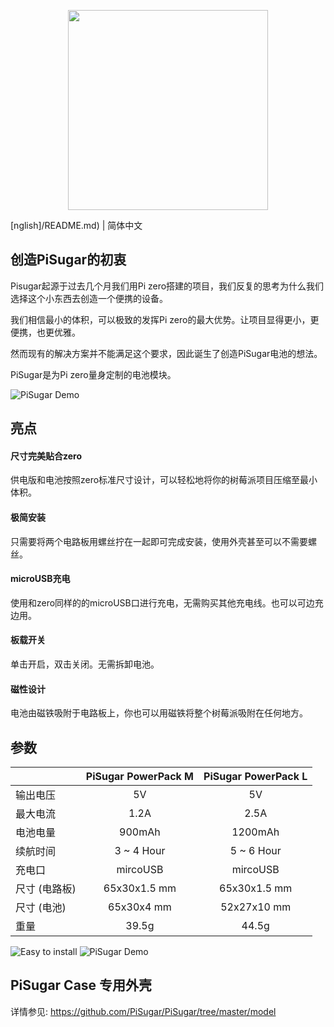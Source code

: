 <p align="center">
  <img width="320" src="https://raw.githubusercontent.com/JdaieLin/PiSugar/master/logo.jpg">
</p>

[nglish]/README.md) | 简体中文

## 创造PiSugar的初衷

Pisugar起源于过去几个月我们用Pi zero搭建的项目，我们反复的思考为什么我们选择这个小东西去创造一个便携的设备。

我们相信最小的体积，可以极致的发挥Pi zero的最大优势。让项目显得更小，更便携，也更优雅。

然而现有的解决方案并不能满足这个要求，因此诞生了创造PiSugar电池的想法。

PiSugar是为Pi zero量身定制的电池模块。

![PiSugar Demo](https://raw.githubusercontent.com/JdaieLin/PiSugar/master/demo.gif)


## 亮点

#### 尺寸完美贴合zero
供电版和电池按照zero标准尺寸设计，可以轻松地将你的树莓派项目压缩至最小体积。

#### 极简安装
只需要将两个电路板用螺丝拧在一起即可完成安装，使用外壳甚至可以不需要螺丝。

#### microUSB充电
使用和zero同样的的microUSB口进行充电，无需购买其他充电线。也可以可边充边用。

#### 板载开关
单击开启，双击关闭。无需拆卸电池。

#### 磁性设计
电池由磁铁吸附于电路板上，你也可以用磁铁将整个树莓派吸附在任何地方。


## 参数

|  | PiSugar PowerPack M | PiSugar PowerPack L | 
| - | :-: | :-: | 
| 输出电压 | 5V | 5V | 
| 最大电流 | 1.2A | 2.5A | 
| 电池电量 | 900mAh | 1200mAh |
| 续航时间 | 3 ~ 4 Hour | 5 ~ 6 Hour |
| 充电口 | mircoUSB | mircoUSB |
| 尺寸 (电路板) | 65x30x1.5 mm | 65x30x1.5 mm |
| 尺寸 (电池) | 65x30x4 mm | 52x27x10 mm |
| 重量 | 39.5g | 44.5g |

![Easy to install](https://raw.githubusercontent.com/JdaieLin/PiSugar/master/installation.gif)
![PiSugar Demo](https://raw.githubusercontent.com/JdaieLin/PiSugar/master/demo2.png)


## PiSugar Case 专用外壳
详情参见: https://github.com/PiSugar/PiSugar/tree/master/model


